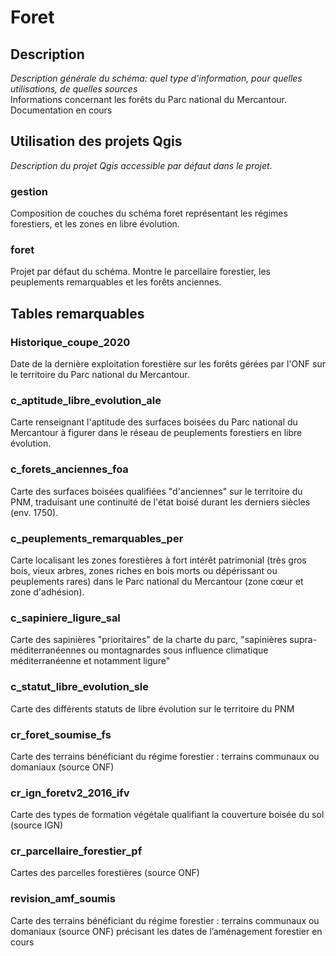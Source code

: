 # Foret

## Description
_Description générale du schéma: quel type d'information, pour quelles utilisations, de quelles sources_ </br>
Informations concernant les forêts du Parc national du Mercantour. Documentation en cours


## Utilisation des projets Qgis
_Description du projet Qgis accessible par défaut dans le projet._

### gestion 
Composition de couches du schéma foret représentant les régimes forestiers, et les zones en libre évolution. 

### foret 
Projet par défaut du schéma. Montre le parcellaire forestier, les peuplements remarquables et les forêts anciennes. 

<!--
### _Exemples_
_Détail de l'utilisation du projet Qgis, de la manipulation des filtres et de la symbologie._
-->

## Tables remarquables


### Historique_coupe_2020
Date de la dernière exploitation forestière sur les forêts gérées par l'ONF sur le territoire du Parc national du Mercantour.

### c_aptitude_libre_evolution_ale
Carte renseignant l'aptitude des surfaces boisées du Parc national du Mercantour à figurer dans le réseau de peuplements forestiers en libre évolution. 

### c_forets_anciennes_foa
Carte des surfaces boisées qualifiées "d'anciennes" sur le territoire du PNM, traduisant une continuité de l'état boisé durant les derniers siècles (env. 1750).

### c_peuplements_remarquables_per
Carte localisant les zones forestières à fort intérêt patrimonial (très gros bois, vieux arbres, zones riches en bois morts ou dépérissant ou peuplements rares) dans le Parc national du Mercantour (zone cœur et zone d'adhésion).

### c_sapiniere_ligure_sal
Carte des sapinières "prioritaires" de la charte du parc, "sapinières supra-méditerranéennes ou montagnardes sous influence climatique méditerranéenne et notamment ligure"

### c_statut_libre_evolution_sle
Carte des différents statuts de libre évolution sur le territoire du PNM 

### cr_foret_soumise_fs
Carte des terrains bénéficiant du régime forestier : terrains communaux ou domaniaux (source ONF)

### cr_ign_foretv2_2016_ifv
Carte des types de formation végétale qualifiant la couverture boisée du sol (source IGN)

### cr_parcellaire_forestier_pf
Cartes des parcelles forestières (source ONF)

<!--
### desserte
Desserte (source ONF)-->

### revision_amf_soumis
Carte des terrains bénéficiant du régime forestier : terrains communaux ou domaniaux (source ONF) précisant les dates de l’aménagement forestier en cours



<!--
#	# Description des colonnes remarquables

Attention: Ne sont décrites ici que les colonnes remarquables, ou dont le nom pourrait prêter à confusion. 

#### table_1
| Nom de la colonne      | Type | Description     |
| :---        |    :----:   |          :---: |
| n_truc      | (PK) int       | c'est le numéro du truc   |
| nom_truc   | string        | c'est le nom du fameux truc      |

#### table_2
| Nom de la colonne      | Type | Description     |
| :---        |    :----:   |          :---: |
| n_machin      | int       | c'est le numéro du machin   |
| n_truc   | string        | c'est le numéro du truc      |

#### table_3
| Nom de la colonne      | Type | Description     |
| :---        |    :----:   |          :---: |
|...      |...       |...   |


_____
_Documentation pour utilisateurs avancés et maintenance_


## Exemples de Requêtes
_Quelques exemples de requêtes toutes écrites qui permettent de faire des trucs_

```postgreSQL
--Requête pour avoir tous les trucs commençant par "a" ou "A"
SELECT *
FROM table_1
WHERE nom_truc ILIKE 'a%'
```

## Dépendances

table_3 mise à jour à partir de **schema1.table_46** et **schema3.table_18**



## Code de création des tables

[lien](./README.md)-->

